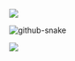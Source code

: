 ![](https://github-readme-stats.vercel.app/api?username=koftamainee&theme=tokyonight&hide_border=false&include_all_commits=false&count_private=false)<br/>

<picture>
  <source media="(prefers-color-scheme: dark)" srcset="koftamainee/dist/github-contribution-grid-snake-dark.svg?palette=github-dark" />
  <source media="(prefers-color-scheme: light)" srcset="koftamainee/dist/github-contribution-grid-snake.svg" />
  <img alt="github-snake" src="github-snake.svg" />
</picture>

[![](https://visitcount.itsvg.in/api?id=koftamainee&icon=0&color=0)](https://visitcount.itsvg.in)

